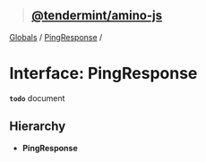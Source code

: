 > ## [@tendermint/amino-js](../README.md)

[Globals](../README.md) / [PingResponse](pingresponse.md) /

# Interface: PingResponse

**`todo`** document

## Hierarchy

* **PingResponse**